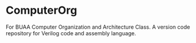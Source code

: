 # ComputerOrg
For BUAA  Computer Organization and Architecture Class.
A version code repository for Verilog code and assembly language.
